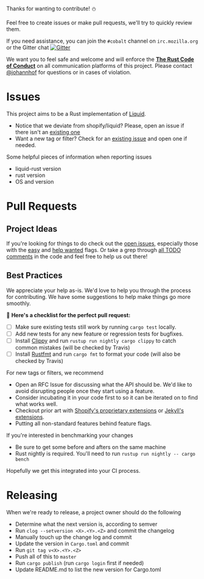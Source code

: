 Thanks for wanting to contribute! :snowman:

Feel free to create issues or make pull requests, we'll try to quickly review them.

If you need assistance, you can join the `#cobalt` channel on `irc.mozilla.org` or the Gitter chat [![Gitter](https://badges.gitter.im/Join%20Chat.svg)](https://gitter.im/cobalt-org/cobalt.rs)

We want you to feel safe and welcome and will enforce the **[The Rust Code of Conduct](https://www.rust-lang.org/conduct.html)** on all communication platforms of this project.
Please contact [@johannhof](https://github.com/johannhof) for questions or in cases of violation.

# Issues

This project aims to be a Rust implementation of [Liquid](https://shopify.github.io/liquid/).
- Notice that we deviate from shopify/liquid? Please, open an issue if there isn't an [existing one](https://github.com/cobalt-org/liquid-rust/labels/shopify-compatibility)
- Want a new tag or filter? Check for an [existing issue](https://github.com/cobalt-org/liquid-rust/labels/enhancement) and open one if needed.

Some helpful pieces of information when reporting issues
* liquid-rust version
* rust version
* OS and version

# Pull Requests

## Project Ideas

If you're looking for things to do check out the [open issues](https://github.com/cobalt-org/cobalt.rs/issues), especially those with the
[easy](https://github.com/cobalt-org/liquid-rust/issues?q=is%3Aissue+is%3Aopen+label%3Aeasy) and [help wanted](https://github.com/cobalt-org/liquid-rust/issues?q=is%3Aissue+is%3Aopen+label%3A%22help+wanted%22) flags.
Or take a grep through [all TODO comments](https://github.com/cobalt-org/liquid-rust/search?q=TODO) in the code and feel free to help us out there!

## Best Practices

We appreciate your help as-is.  We'd love to help you through the process for contributing.  We have some suggestions to help make things go more smoothly.

🌈 **Here's a checklist for the perfect pull request:**
- [ ] Make sure existing tests still work by running `cargo test` locally.
- [ ] Add new tests for any new feature or regression tests for bugfixes.
- [ ] Install [Clippy](https://github.com/Manishearth/rust-clippy) and run `rustup run nightly cargo clippy` to catch common mistakes (will be checked by Travis)
- [ ] Install [Rustfmt](https://github.com/rust-lang-nursery/rustfmt) and run `cargo fmt` to format your code (will also be checked by Travis)

For new tags or filters, we recommend
- Open an RFC Issue for discussing what the API should be.  We'd like to avoid disrupting people once they start using a feature.
- Consider incubating it in your code first to so it can be iterated on to find what works well.
- Checkout prior art with [Shopify's proprietary extensions](https://help.shopify.com/themes/liquid) or [Jekyll's extensions](https://jekyllrb.com/docs/templates/).
- Putting all non-standard features behind feature flags.

If you're interested in benchmarking your changes
- Be sure to get some before and afters on the same machine
- Rust nightly is required.  You'll need to run `rustup run nightly -- cargo bench`

Hopefully we get this integrated into your CI process.

# Releasing

When we're ready to release, a project owner should do the following
- Determine what the next version is, according to semver
- Run `clog --setversion <X>.<Y>.<Z>` and commit the changelog
- Manually touch up the change log and commit
- Update the version in `Cargo.toml` and commit
- Run `git tag v<X>.<Y>.<Z>`
- Push all of this to `master`
- Run `cargo publish` (run `cargo login` first if needed)
- Update README.md to list the new version for Cargo.toml
